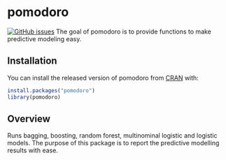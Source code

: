 
<!-- README.md is generated from README.Rmd. Please edit that file -->

# pomodoro
[![GitHub issues](https://img.shields.io/github/issues/seymakalay/pomodoro?style=plastic)](https://github.com/seymakalay/pomodoro/issues)
The goal of pomodoro is to provide functions to make predictive modeling
easy.

## Installation

You can install the released version of pomodoro from
[CRAN](https://CRAN.R-project.org) with:

``` r
install.packages("pomodoro")
library(pomodoro)
```

## Overview

Runs bagging, boosting, random forest, multinominal logistic and
logistic models. The purpose of this package is to report the predictive
modelling results with ease.
